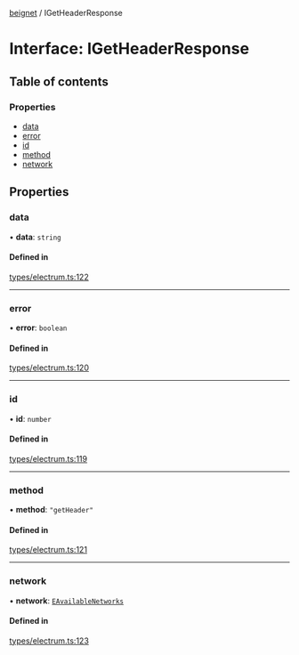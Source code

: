 [beignet](../README.md) / IGetHeaderResponse

# Interface: IGetHeaderResponse

## Table of contents

### Properties

- [data](IGetHeaderResponse.md#data)
- [error](IGetHeaderResponse.md#error)
- [id](IGetHeaderResponse.md#id)
- [method](IGetHeaderResponse.md#method)
- [network](IGetHeaderResponse.md#network)

## Properties

### data

• **data**: `string`

#### Defined in

[types/electrum.ts:122](https://github.com/synonymdev/beignet/blob/3144d66/src/types/electrum.ts#L122)

___

### error

• **error**: `boolean`

#### Defined in

[types/electrum.ts:120](https://github.com/synonymdev/beignet/blob/3144d66/src/types/electrum.ts#L120)

___

### id

• **id**: `number`

#### Defined in

[types/electrum.ts:119](https://github.com/synonymdev/beignet/blob/3144d66/src/types/electrum.ts#L119)

___

### method

• **method**: ``"getHeader"``

#### Defined in

[types/electrum.ts:121](https://github.com/synonymdev/beignet/blob/3144d66/src/types/electrum.ts#L121)

___

### network

• **network**: [`EAvailableNetworks`](../enums/EAvailableNetworks.md)

#### Defined in

[types/electrum.ts:123](https://github.com/synonymdev/beignet/blob/3144d66/src/types/electrum.ts#L123)
